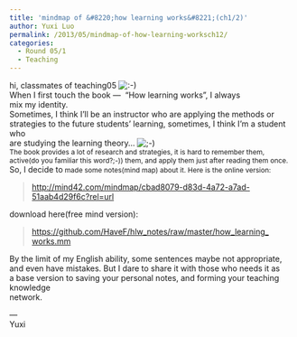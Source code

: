 ```yaml
---
title: 'mindmap of &#8220;how learning works&#8221;(ch1/2)'
author: Yuxi Luo
permalink: /2013/05/mindmap-of-how-learning-worksch12/
categories:
  - Round 05/1
  - Teaching
---
```

<div>
  hi, classmates of teaching05 <img src="http://localhost:8080/wp-includes/images/smilies/icon_smile.gif" alt=":-)" class="wp-smiley" />
</div>



<div>
  When I first touch the book &#8212;  &#8220;How learning works&#8221;, I always mix my identity.
</div>

<div>
  Sometimes, I think I&#8217;ll be an instructor who are applying the methods or
</div>

<div>
  strategies to the future students&#8217; learning, sometimes, I think I&#8217;m a student who
</div>

<div>
  are studying the learning theory&#8230; <img src="http://localhost:8080/wp-includes/images/smilies/icon_wink.gif" alt=";-)" class="wp-smiley" />
</div>



<div>
  <span style="font-size: 12px;">The book provides a lot of research and strategies, it is hard to remember them, </span>
</div>

<div>
  <span style="font-size: 12px;">active(do you familiar this word?;-)) them, and apply them just after reading them once.</span>
</div>

<div>
  So, I decide to<span style="font-size: 12px;"> made some notes(mind map) about it. Here is the online version:</span>
</div>



> <div>
>   <a href="http://mind42.com/mindmap/cbad8079-d83d-4a72-a7ad-51aab4d29f6c?rel=url" target="_blank">http://mind42.com/mindmap/<wbr />cbad8079-d83d-4a72-a7ad-<wbr />51aab4d29f6c?rel=url</a>
> </div>

<div>
  </p> <div>
    download here(free mind version):
  </div>
  
  <blockquote>
    <div>
      <a href="https://github.com/HaveF/hlw_notes/raw/master/how_learning_works.mm" target="_blank">https://github.com/HaveF/hlw_<wbr />notes/raw/master/how_learning_<wbr />works.mm</a>
    </div>
  </blockquote>
  
  <div>
  </div>
  
  <p>
  </p>
  
  <div>
    By the limit of my English ability, some sentences maybe not appropriate,
  </div>
  
  <div>
    and even have mistakes. But I dare to share it with those who needs it as
  </div>
  
  <div>
    a base version to saving your personal notes, and forming your teaching knowledge
  </div>
  
  <div>
    network.
  </div>
  
  <div>
  </div>
  
  <p>
  </p>
  
  <div>
    &#8212;
  </div>
  
  <div>
    Yuxi
  </div>
</div>
